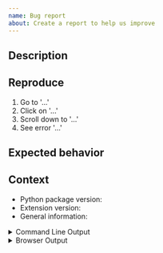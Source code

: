 ```yaml
---
name: Bug report
about: Create a report to help us improve
---
```


<!--
Welcome! Before creating a new issue:
* Search for relevant issues
* Check that you have updated both the jupyterlab extension and the python package:

  ```
  conda update -c conda-forge mamba_gator
  jupyter labextension update @mamba-org/gator-lab
  ```
-->

## Description

<!--Describe the bug clearly and concisely (specify if you are using the classical notebook or JupyterLab). Include screenshots if possible-->

## Reproduce

<!--Describe step-by-step instructions to reproduce the behavior-->

1. Go to '...'
2. Click on '...'
3. Scroll down to '...'
4. See error '...'

## Expected behavior

<!--Describe what you expected to happen-->

## Context

<!--Complete the following for context, and add any other relevant context-->

- Python package version:
  <!-- Results of `conda list mamba_gator` -->
- Extension version:
  <!-- Results of `jupyter labextension list` -->
- General information:
  <!-- Results of `conda info` -->

<details><summary>Command Line Output</summary>
<pre>
Paste the output from your command line running `jupyter lab` here, use `--debug` if possible.
</pre>
</details>

<details><summary>Browser Output</summary>
<pre>
Paste the output from your browser Javascript console here.
</pre>
</details>
